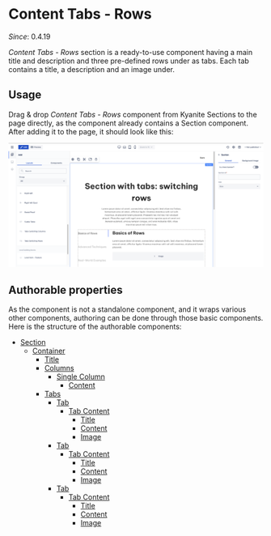 # Content Tabs - Rows

_Since_: 0.4.19

[//]: # (TODO add component groups info)

_Content Tabs - Rows_ section is a ready-to-use component having a main title and description
and three pre-defined rows under as tabs. Each tab contains a title, a description and an
image under.

## Usage

Drag & drop _Content Tabs - Rows_ component from Kyanite Sections to the page directly, as the
component already contains a Section component.
After adding it to the page, it should look like this:
<p align="center" width="100%">
    <img class="image--with-border" src="_images/initial-tabsswitchingrows.png" alt="Initial Content Tabs - Rows">
</p>

## Authorable properties

As the component is not a standalone component, and it wraps various other components, authoring
can be done through those basic components. Here is the structure of the authorable components:

- <a href="../../../components/section">Section</a>
    - <a href="../../../components/container">Container</a>
        - <a href="../../../components/title">Title</a>
        - <a href="../../../components/columns">Columns</a>
            - <a href="../../../components/columns/column">Single Column</a>
                - <a href="../../../components/content">Content</a>
        - <a href="../../../components/tabs">Tabs</a>
            - <a href="../../../components/tabs/tab">Tab</a>
                - <a href="../../../components/tabs/tabcontent">Tab Content</a>
                    - <a href="../../../components/title">Title</a>
                    - <a href="../../../components/content">Content</a>
                    - <a href="../../../components/image">Image</a>
            - <a href="../../../components/tabs/tab">Tab</a>
                - <a href="../../../components/tabs/tabcontent">Tab Content</a>
                    - <a href="../../../components/title">Title</a>
                    - <a href="../../../components/content">Content</a>
                    - <a href="../../../components/image">Image</a>
            - <a href="../../../components/tabs/tab">Tab</a>
                - <a href="../../../components/tabs/tabcontent">Tab Content</a>
                    - <a href="../../../components/title">Title</a>
                    - <a href="../../../components/content">Content</a>
                    - <a href="../../../components/image">Image</a>
